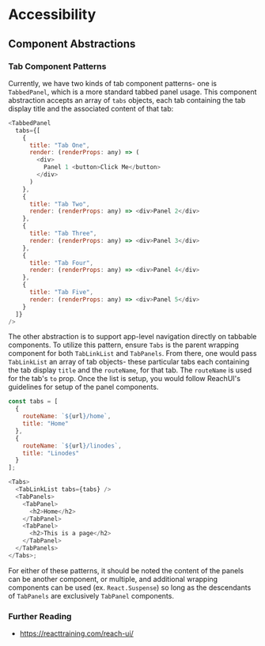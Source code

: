 # Accessibility

## Component Abstractions

### Tab Component Patterns

Currently, we have two kinds of tab component patterns- one is `TabbedPanel`, which is a more standard tabbed panel usage. This component abstraction accepts an array of `tabs` objects, each tab containing the tab display title and the associated content of that tab:

```js
<TabbedPanel
  tabs={[
    {
      title: "Tab One",
      render: (renderProps: any) => (
        <div>
          Panel 1 <button>Click Me</button>
        </div>
      )
    },
    {
      title: "Tab Two",
      render: (renderProps: any) => <div>Panel 2</div>
    },
    {
      title: "Tab Three",
      render: (renderProps: any) => <div>Panel 3</div>
    },
    {
      title: "Tab Four",
      render: (renderProps: any) => <div>Panel 4</div>
    },
    {
      title: "Tab Five",
      render: (renderProps: any) => <div>Panel 5</div>
    }
  ]}
/>
```

The other abstraction is to support app-level navigation directly on tabbable components. To utilize this pattern, ensure `Tabs` is the parent wrapping component for both `TabLinkList` and `TabPanels`. From there, one would pass `TabLinkList` an array of tab objects- these particular tabs each containing the tab display `title` and the `routeName`, for that tab. The `routeName` is used for the tab's `to` prop. Once the list is setup, you would follow ReachUI's guidelines for setup of the panel components.

```js
const tabs = [
  {
    routeName: `${url}/home`,
    title: "Home"
  },
  {
    routeName: `${url}/linodes`,
    title: "Linodes"
  }
];

<Tabs>
  <TabLinkList tabs={tabs} />
  <TabPanels>
    <TabPanel>
      <h2>Home</h2>
    </TabPanel>
    <TabPanel>
      <h2>This is a page</h2>
    </TabPanel>
  </TabPanels>
</Tabs>;
```

For either of these patterns, it should be noted the content of the panels can be another component, or multiple, and additional wrapping components can be used (ex. `React.Suspense`) so long as the descendants of `TabPanels` are exclusively `TabPanel` components.

### Further Reading

- https://reacttraining.com/reach-ui/
